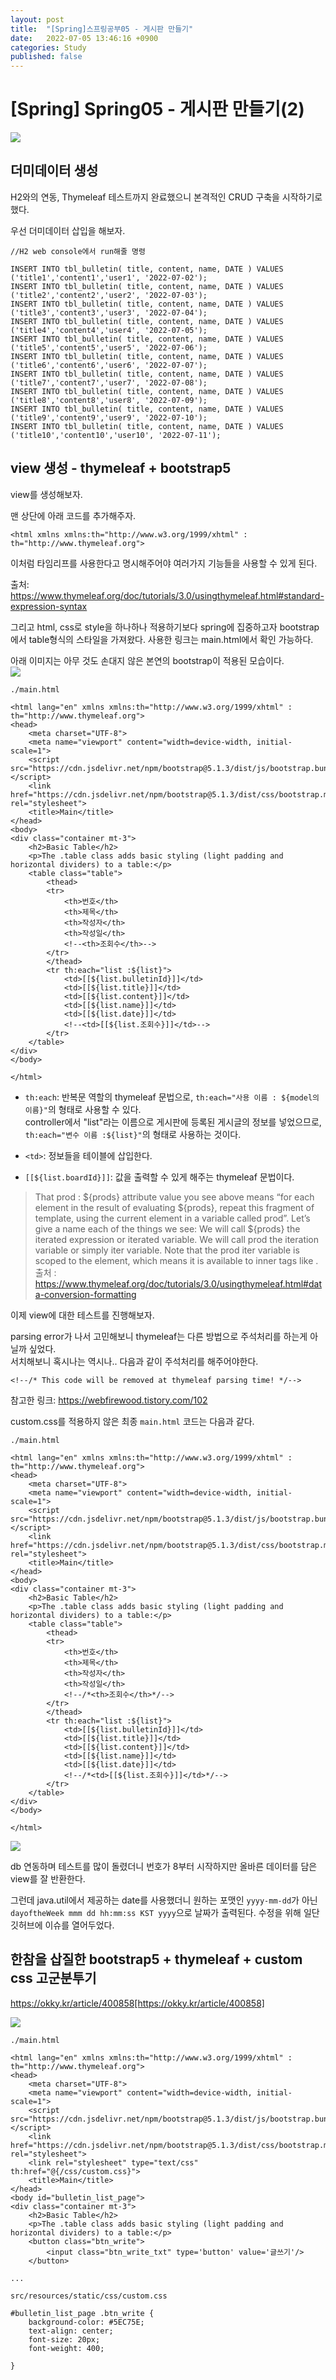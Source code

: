 ```yaml
---
layout: post
title:  "[Spring]스프링공부05 - 게시판 만들기"
date:   2022-07-05 13:46:16 +0900
categories: Study
published: false
---
```


# [Spring] Spring05 - 게시판 만들기(2)

<img src='/assets/img/docs/springlogo.svg' />  

## 더미데이터 생성

H2와의 연동, Thymeleaf 테스트까지 완료했으니 본격적인 CRUD 구축을 시작하기로 했다.  

우선 더미데이터 삽입을 해보자.

```
//H2 web console에서 run해줄 명령

INSERT INTO tbl_bulletin( title, content, name, DATE ) VALUES ('title1','content1','user1', '2022-07-02');
INSERT INTO tbl_bulletin( title, content, name, DATE ) VALUES ('title2','content2','user2', '2022-07-03');
INSERT INTO tbl_bulletin( title, content, name, DATE ) VALUES ('title3','content3','user3', '2022-07-04');
INSERT INTO tbl_bulletin( title, content, name, DATE ) VALUES ('title4','content4','user4', '2022-07-05');
INSERT INTO tbl_bulletin( title, content, name, DATE ) VALUES ('title5','content5','user5', '2022-07-06');
INSERT INTO tbl_bulletin( title, content, name, DATE ) VALUES ('title6','content6','user6', '2022-07-07');
INSERT INTO tbl_bulletin( title, content, name, DATE ) VALUES ('title7','content7','user7', '2022-07-08');
INSERT INTO tbl_bulletin( title, content, name, DATE ) VALUES ('title8','content8','user8', '2022-07-09');
INSERT INTO tbl_bulletin( title, content, name, DATE ) VALUES ('title9','content9','user9', '2022-07-10');
INSERT INTO tbl_bulletin( title, content, name, DATE ) VALUES ('title10','content10','user10', '2022-07-11');
```

## view 생성 - thymeleaf + bootstrap5

view를 생성해보자.

맨 상단에 아래 코드를 추가해주자.
```
<html xmlns xmlns:th="http://www.w3.org/1999/xhtml" : th="http://www.thymeleaf.org">
```

이처럼 타임리프를 사용한다고 명시해주어야 여러가지 기능들을 사용할 수 있게 된다.

출처: https://www.thymeleaf.org/doc/tutorials/3.0/usingthymeleaf.html#standard-expression-syntax

그리고 html, css로 style을 하나하나 적용하기보다 spring에 집중하고자 bootstrap에서 table형식의 스타일을 가져왔다. 사용한 링크는 main.html에서 확인 가능하다.   

아래 이미지는 아무 것도 손대지 않은 본연의 bootstrap이 적용된 모습이다.  
<img src='/assets/img/docs/bulletin_btstrp.png' />  

```
./main.html

<html lang="en" xmlns xmlns:th="http://www.w3.org/1999/xhtml" : th="http://www.thymeleaf.org">
<head>
    <meta charset="UTF-8">
    <meta name="viewport" content="width=device-width, initial-scale=1">
    <script src="https://cdn.jsdelivr.net/npm/bootstrap@5.1.3/dist/js/bootstrap.bundle.min.js"></script>
    <link href="https://cdn.jsdelivr.net/npm/bootstrap@5.1.3/dist/css/bootstrap.min.css" rel="stylesheet">
    <title>Main</title>
</head>
<body>
<div class="container mt-3">
    <h2>Basic Table</h2>
    <p>The .table class adds basic styling (light padding and horizontal dividers) to a table:</p>
    <table class="table">
        <thead>
        <tr>
            <th>번호</th>
            <th>제목</th>
            <th>작성자</th>
            <th>작성일</th>
            <!--<th>조회수</th>-->
        </tr>
        </thead>
        <tr th:each="list :${list}"> 
            <td>[[${list.bulletinId}]]</td>
            <td>[[${list.title}]]</td>
            <td>[[${list.content}]]</td>
            <td>[[${list.name}]]</td>
            <td>[[${list.date}]]</td>
            <!--<td>[[${list.조회수}]]</td>-->
        </tr>
    </table>
</div>
</body>

</html>
```

- `th:each`: 반복문 역할의 thymeleaf 문법으로, `th:each="사용 이름 : ${model의 이름}"`의 형태로 사용할 수 있다.  
controller에서 "list"라는 이름으로 게시판에 등록된 게시글의 정보를 넣었으므로, `th:each="변수 이름 :${list}"`의 형태로 사용하는 것이다.

- `<td>`: 정보들을 테이블에 삽입한다.

- `[[${list.boardId}]]`: 값을 출력할 수 있게 해주는 thymeleaf 문법이다.

> That prod : ${prods} attribute value you see above means “for each element in the result of evaluating ${prods}, repeat this fragment of template, using the current element in a variable called prod”. Let’s give a name each of the things we see:
We will call ${prods} the iterated expression or iterated variable.
We will call prod the iteration variable or simply iter variable.
Note that the prod iter variable is scoped to the <tr> element, which means it is available to inner tags like <td>.  
    출처 : https://www.thymeleaf.org/doc/tutorials/3.0/usingthymeleaf.html#data-conversion-formatting

이제 view에 대한 테스트를 진행해보자.

parsing error가 나서 고민해보니 thymeleaf는 다른 방법으로 주석처리를 하는게 아닐까 싶었다.  
서치해보니 혹시나는 역시나.. 다음과 같이 주석처리를 해주어야한다.
```
<!--/* This code will be removed at thymeleaf parsing time! */-->
```

참고한 링크: https://webfirewood.tistory.com/102

custom.css를 적용하지 않은 최종 `main.html` 코드는 다음과 같다.
```
./main.html

<html lang="en" xmlns xmlns:th="http://www.w3.org/1999/xhtml" : th="http://www.thymeleaf.org">
<head>
    <meta charset="UTF-8">
    <meta name="viewport" content="width=device-width, initial-scale=1">
    <script src="https://cdn.jsdelivr.net/npm/bootstrap@5.1.3/dist/js/bootstrap.bundle.min.js"></script>
    <link href="https://cdn.jsdelivr.net/npm/bootstrap@5.1.3/dist/css/bootstrap.min.css" rel="stylesheet">
    <title>Main</title>
</head>
<body>
<div class="container mt-3">
    <h2>Basic Table</h2>
    <p>The .table class adds basic styling (light padding and horizontal dividers) to a table:</p>
    <table class="table">
        <thead>
        <tr>
            <th>번호</th>
            <th>제목</th>
            <th>작성자</th>
            <th>작성일</th>
            <!--/*<th>조회수</th>*/-->
        </tr>
        </thead>
        <tr th:each="list :${list}">
            <td>[[${list.bulletinId}]]</td>
            <td>[[${list.title}]]</td>
            <td>[[${list.content}]]</td>
            <td>[[${list.name}]]</td>
            <td>[[${list.date}]]</td>
            <!--/*<td>[[${list.조회수}]]</td>*/-->
        </tr>
    </table>
</div>
</body>

</html>
```

<img src='/assets/img/docs/bulletin_btstrp(1).png' />  

db 연동하며 테스트를 많이 돌렸더니 번호가 8부터 시작하지만 올바른 데이터를 담은 view를 잘 반환한다.

그런데 java.util에서 제공하는 date를 사용했더니 원하는 포맷인 `yyyy-mm-dd`가 아닌 `dayoftheWeek mmm dd hh:mm:ss KST yyyy`으로 날짜가 출력된다. 수정을 위해 일단 깃허브에 이슈를 열어두었다.

## 한참을 삽질한 bootstrap5 + thymeleaf + custom css 고군분투기

https://okky.kr/article/400858[https://okky.kr/article/400858]

<img src='/assets/img/docs/bulletin_btstrp(3).png' />  

```
./main.html 

<html lang="en" xmlns xmlns:th="http://www.w3.org/1999/xhtml" : th="http://www.thymeleaf.org">
<head>
    <meta charset="UTF-8">
    <meta name="viewport" content="width=device-width, initial-scale=1">
    <script src="https://cdn.jsdelivr.net/npm/bootstrap@5.1.3/dist/js/bootstrap.bundle.min.js"></script>
    <link href="https://cdn.jsdelivr.net/npm/bootstrap@5.1.3/dist/css/bootstrap.min.css" rel="stylesheet">
    <link rel="stylesheet" type="text/css" th:href="@{/css/custom.css}">
    <title>Main</title>
</head>
<body id="bulletin_list_page">
<div class="container mt-3">
    <h2>Basic Table</h2>
    <p>The .table class adds basic styling (light padding and horizontal dividers) to a table:</p>
    <button class="btn_write">
        <input class="btn_write_txt" type='button' value='글쓰기'/>
    </button>

...
```

```
src/resources/static/css/custom.css

#bulletin_list_page .btn_write {
    background-color: #5EC75E;
    text-align: center;
    font-size: 20px;
    font-weight: 400;

}
```



 



 